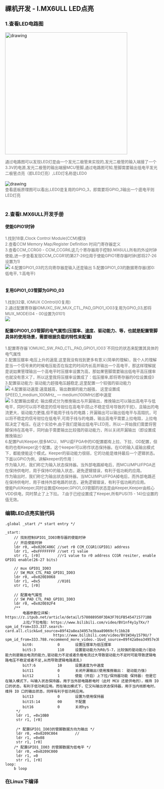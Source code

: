 ## 祼机开发 - I.MX6ULL LED点亮
### 1.查看LED电路图

<img src="https://tva1.sinaimg.cn/large/008vxvgGly1h7u0qpwofpj30gq09odga.jpg" alt="drawing" style="width:400px;"/><br/>

<font color=#666666 size=2>
通过电路图可以发现LED灯是由一个发光二极管来实现的,发光二极管的输入端接了一个3.3V的电源,发光二极管的输出端接MCU管脚,通过电路图可知,管脚需要输出低电平发光二极管点亮（即LED灯亮）,LED灯名称是LED0
</font>
<br/><br/>
<img src="https://tva1.sinaimg.cn/large/008vxvgGly1h7u183ypgkj30ue0mo79y.jpg" alt="drawing"/><br/>

<font color=#666666 size=2>
查看底板原理图可以看出,LED0是复用的GPIO_3，即需要将GPIO_3输出一个底电平则LED灯亮
</font>
<br/><br/>

### 2.查看I.MX6ULL开发手册

#### 使能GPIO1时钟
<font color=#666666 size=2>
1.找到18章,Clock Control Module(CCM)模块<br/>
2.查看CCM Memory Map/Register Definition 时间门寄存器定义<br/>
3.查看CCM_CCRG0 - CCM_CCGR6,这几个寄存器用于控制I.MX6ULL所有的外设时钟使能,进一步查看发现CCM_CCGR1的第27-26位用于使能GPIO1寄存器时钟(即将27-26设置为1)<br/><img src="https://tva1.sinaimg.cn/large/008vxvgGly1h7u2bc5nefj30y004a3z1.jpg">
4.配置GPIO1_03的方向寄存器是输入还是输出
5.配置GPIO1_03的数据寄存器(即0:低电平, 1:高电平)
</font><br/><br/>

#### 复用GPIO1_03管脚为GPIO_03
<font color=#666666 size=2>
1.找到32章, IOMUX COntrol(IO复用)<br/>
2.通过配置寄存器IOMUXC_SW_MUX_CTL_PAD_GPIO1_IO03复用为GPIO_03,即将MUX_MODE(04 - 00设置为0101)<br/>
<img src="https://tva1.sinaimg.cn/large/008vxvgGly1h7u2puen2oj312x0u0n4l.jpg">
</font>

#### 配置GPIO01_03管脚的电气属性(压摆率、速度、驱动能力、等，也就是配置管脚具体的使用场景，需要根据负载的特性来配置)
<font color=#666666 size=2>
1.配置寄存器`IOMUXC_SW_PAD_CTL_PAD_GPIO1_IO03`不同位的状态来配置其具体的电气属性<br/>
2.配置压摆率:电压上升的速度,这里我没有找到更多有意义(简单的理解)，我个人的理解是当一个信号来的时候电压能否在指定的时间内长高并输出一个高电平，那这样理解就是说如果管理输出一个高电平时压摆率设置为高，那如果管脚需要输出低电平高压摆率也就没有意义了，所以这里我将压摆率设置成了：低压摆率,即将寄存器的0位设置成0<br/>
3.配置驱动能力: 驱动能力超强电压越稳定,这里配置一个较强的驱动能力<br/>
<img src="https://tva1.sinaimg.cn/large/008vxvgGly1h7u3asbjpkj321y0nuwl7.jpg">
4.配置驱动速度:速度越高，输出数据的能力越强， 这里设置成SPEED_1_medium_100MHz_ — medium(100MHz)即中速度<br/>
<img src="https://tva1.sinaimg.cn/large/008vxvgGly1h7u3diixroj31ee0f2gpk.jpg">
5.配置输出模式: 输出模式分为推挽输出与开漏输出，推挽输出可以输出高电平与低电平，同时可以将不稳定的信号钳位在高电平(防止不稳定信号导致的干扰)，且输出的电流更大，驱动能力更强,但不能用于线与的电路；开漏输出可以输出低电平与高阻抗，可以将不稳定的信号钳位在低电平,可用于线与的电路，输出高电平需要上拉电阻，上拉电阻决定了电压。在这个实验中,由于我们是输出低电平LED亮，所以一开始我们需要将管脚保持在高电平，同时由于需要输出比较强的驱动能力，所以关闭开漏输出（即设置成推挽输出）<br/>
6.配置Pull/Keeper,很多MCU、MPU或FPGA中的IO配置都有上拉、下拉、OD配置，但有的也有Keeper这个配置。这个keeper可以称作状态保持器。在IO的输入或输出模式下，都能使能这个模式。Keeper的驱动能力很弱，它的功能是维持最后一个逻辑状态。下面以GPIO为例，讲解keeper的作用：<br/>
作为输入时，我们称它为输入状态保持器。当外部电路掉电后，而MCU/MPU/FPGA还在保持供电时，用于保持IO的输入状态，避免逻辑错误，有利于低功耗的应用。<br/>
作为输出时，我们称它为输出状态保持器。当MCU/MPU/FPGA掉电后，而外部电路还在保持供电时，用于维持外部电路的状态，避免逻辑错误，有利于低功耗的应用。<br/>
使能Pull/Keeper,同时设置成Keeper,GPIO1_03管脚的状态是由Keeper,Keeper由核心VDD供电，同时禁止了上下拉。
7.由于已经设置成了Keeper,所有PUS(15 - 14)位设置的值无效。
</font>

### 编辑LED点亮实验代码

```
.global _start /* start entry */

_start:
    // 找到控制GPIO1_IO03寄存器的使能时钟
    // 开启使能时钟
    ldr r0, =0x020C406C //set r0 CCM_CCGR1(GPIO1) address
    ldr r1, =0xFFFFFFFF //set r1 value
    str r1, [r0]        //r1 value to r0 address CCGR resiter, enable GPIO1 enable(26-27 bits)

    // mux GPIO1_IO03
    // SW_MUX_CTL_PAD_GPIO1_IO03
    ldr r0, =0x020E0068
    ldr r1, =0x5        //0101
    str r1, [r0]

    // 配置电气属性
    // SW_PAD_CTL_PAD_GPIO1_IO03
    ldr r0, =0x020E02F4
    /**
        电器参数位详解: https://z.itpub.net/article/detail/578088950F3DA3F701FB5454715771BB     
        上拉/下拉电阻: https://www.bilibili.com/video/BV1nf4y1y7Xx/?spm_id_from=333.337.search-card.all.click&vd_source=89f42a8ea34957e3baa89069cfc1bb28
                      https://www.bilibili.com/video/BV1W34y1579U/?spm_id_from=333.788.recommend_more_video.-1&vd_source=89f42a8ea34957e3baa89069cfc1bb28
        bit0:           0       设置压摆率为低压摆率
        bit5:3          110     设置驱动能力为R0/5-7，比较强的驱动能力(驱动能力则是输出电流的能力,驱动能力不足或者负载电流过大导致驱动能力不足时可能导致逻辑电路电压不稳定或者不足,从而导致逻辑电路紊乱)
        bit7:6          10      设置速度为中速度
        bit11           0       关闭开漏输出(使用推挽输出： 驱动能力强)
        bit12           1       使能（开启）上下拉/保持器功能 保持器: 但是它在输入模式下，叫输入状态保持器，用于当外部电路断电时（此时 MCU 还是供电的），维持 IO 口的状态，有利于低功耗应用。而在输出模式下，它又叫输出状态保持器，用于当内核断电时，维持 IO 口的输出状态，同样有利于低功耗应用。
        bit13           0       设置为使用保持器
        bit15:14        00      不配置
        bit16           0       关闭hys
     */
     ldr r1, =0x10B0
     str r1, [r0]

     /* 配置GPIO1_IO03的管脚数据方向为输出 */
     ldr r0, =0x0209C004        //  
     ldr r1, =0x08
     str r1, [r0]
    /* 配置GPIO1_IO03 的管脚数据为低电平 */
     ldr r0, =0x0209C000
     ldr r1, =0
     str r1, [r0]
loop:
    b loop
```

### 在Linux下编译